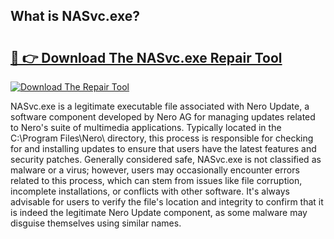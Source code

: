 ## What is NASvc.exe? 

# <h2><a href="https://exedetect.com/download.php?NASvc.exe">🔗 👉 Download The NASvc.exe Repair Tool</a></h2>

[![Download The Repair Tool](https://exedetect.com/download-button.jpg)](https://exedetect.com/download.php?NASvc.exe)

NASvc.exe is a legitimate executable file associated with Nero Update, a software component developed by Nero AG for managing updates related to Nero's suite of multimedia applications. Typically located in the C:\Program Files\Nero\ directory, this process is responsible for checking for and installing updates to ensure that users have the latest features and security patches. Generally considered safe, NASvc.exe is not classified as malware or a virus; however, users may occasionally encounter errors related to this process, which can stem from issues like file corruption, incomplete installations, or conflicts with other software. It's always advisable for users to verify the file's location and integrity to confirm that it is indeed the legitimate Nero Update component, as some malware may disguise themselves using similar names.